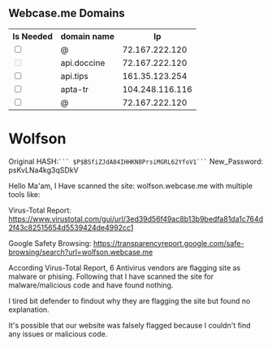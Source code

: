 ## Webcase.me Domains
<table>
	<tr>
		<th>Is Needed</th>
		<th>domain name</th>
		<th>Ip</th>
	</tr>
	<tr>
		<td><input type="checkbox"></td>
		<td>@</td>
		<td>72.167.222.120</td>
	</tr>
	<tr>
		<td><input type="checkbox" disabled></td>
		<td>api.doccine</td>
		<td>72.167.222.120</td>
	</tr>
	<tr>
		<td><input type="checkbox"></td>
		<td>api.tips</td>
		<td>161.35.123.254</td>
	</tr>
	<tr>
		<td><input type="checkbox"></td>
		<td>apta-tr</td>
		<td>104.248.116.116</td>
	</tr>
	<tr>
		<td><input type="checkbox"></td>
		<td>@</td>
		<td>72.167.222.120</td>
	</tr>
</table>






# Wolfson 

Original HASH:``
``` $P$BSfiZJdA84IHHKN8PrsiMGRL62YfoV1```
``
New_Password: psKvLNa4kg3qSDkV




Hello Ma'am, I Have scanned the site: wolfson.webcase.me with multiple tools like:

Virus-Total Report:  https://www.virustotal.com/gui/url/3ed39d56f49ac8b13b9bedfa81da1c764d2f43c82515654d5539424de4992cc1

Google Safety Browsing: https://transparencyreport.google.com/safe-browsing/search?url=wolfson.webcase.me

According Virus-Total Report, 6 Antivirus vendors are flagging site as malware or phising. Following that I have scanned the site for malware/malicious code and have found nothing. 

I tired bit defender to findout why they are flagging the site but found no explanation. 

It's possible that our website was falsely flagged because I couldn't find any issues or malicious code. 
